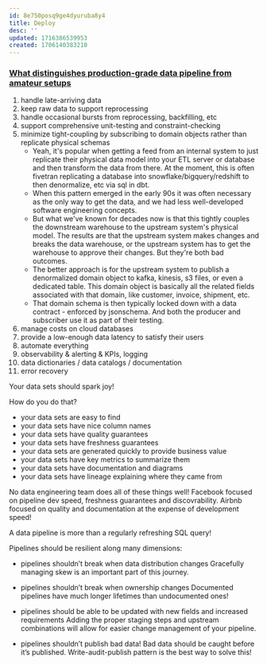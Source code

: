 ```yaml
---
id: 8e750posq9ge4dyuruba8y4
title: Deploy
desc: ''
updated: 1716386539953
created: 1706140383210
---
```


### [What distinguishes production-grade data pipeline from amateur setups](https://www.reddit.com/r/dataengineering/comments/1addsj4/what_distinguishes_productiongrade_data_pipelines/)

1. handle late-arriving data
2. keep raw data to support reprocessing
3. handle occasional bursts from reprocessing, backfilling, etc
4. support comprehensive unit-testing and constraint-checking
5. minimize tight-coupling by subscribing to domain objects rather than replicate physical schemas
   - Yeah, it's popular when getting a feed from an internal system to just replicate their physical data model into your ETL server or database and then transform the data from there. At the moment, this is often fivetran replicating a database into snowflake/bigquery/redshift to then denormalize, etc via sql in dbt.
   - When this pattern emerged in the early 90s it was often necessary as the only way to get the data, and we had less well-developed software engineering concepts.
   - But what we've known for decades now is that this tightly couples the downstream warehouse to the upstream system's physical model. The results are that the upstream system makes changes and breaks the data warehouse, or the upstream system has to get the warehouse to approve their changes. But they're both bad outcomes.
   - The better approach is for the upstream system to publish a denormalized domain object to kafka, kinesis, s3 files, or even a dedicated table. This domain object is basically all the related fields associated with that domain, like customer, invoice, shipment, etc.
   - That domain schema is then typically locked down with a data contract - enforced by jsonschema. And both the producer and subscriber use it as part of their testing.
6. manage costs on cloud databases
7. provide a low-enough data latency to satisfy their users
8. automate everything
9. observability & alerting & KPIs, logging
10. data dictionaries / data catalogs / documentation
11. error recovery



Your data sets should spark joy!

How do you do that?
- your data sets are easy to find 
- your data sets have nice column names 
- your data sets have quality guarantees 
- your data sets have freshness guarantees 
- your data sets are generated quickly to provide business value 
- your data sets have key metrics to summarize them 
- your data sets have documentation and diagrams 
- your data sets have lineage explaining where they came from 

No data engineering team does all of these things well! 
Facebook focused on pipeline dev speed, freshness guarantees and discovrability. 
Airbnb focused on quality and documentation at the expense of development speed! 

A data pipeline is more than a regularly refreshing SQL query! 

Pipelines should be resilient along many dimensions: 

- pipelines shouldn’t break when data distribution changes 
Gracefully managing skew is an important part of this journey. 

- pipelines shouldn’t break when ownership changes 
Documented pipelines have much longer lifetimes than undocumented ones!

- pipelines should be able to be updated with new fields and increased requirements 
Adding the proper staging steps and upstream combinations will allow for easier change management of your pipeline. 

- pipelines shouldn’t publish bad data!
Bad data should be caught before it’s published. Write-audit-publish pattern is the best way to solve this! 